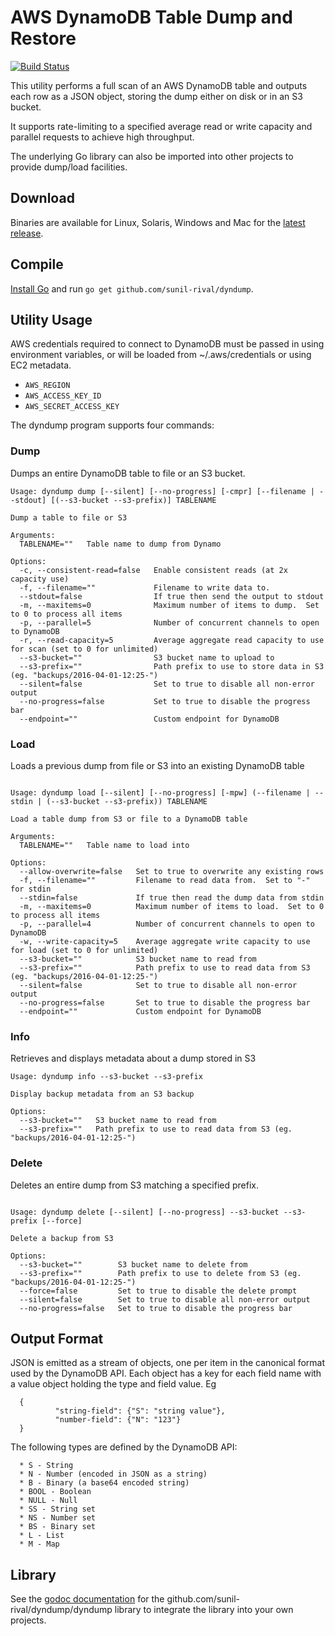 # AWS DynamoDB Table Dump and Restore

[![Build Status](https://travis-ci.org/sunil-rival/dyndump.svg?branch=master)](https://travis-ci.org/sunil-rival/dyndump)


This utility performs a full scan of an AWS DynamoDB table and outputs each
row as a JSON object, storing the dump either on disk or in an S3 bucket.

It supports rate-limiting to a specified average read or write capacity and
parallel requests to achieve high throughput.

The underlying Go library can also be imported into other projects to provide
dump/load facilities.

## Download

Binaries are available for Linux, Solaris, Windows and Mac for the
[latest release](https://github.com/sunil-rival/dyndump/releases).

## Compile

[Install Go](https://golang.org/doc/install) and run
`go get github.com/sunil-rival/dyndump`.

## Utility Usage

AWS credentials required to connect to DynamoDB must be passed in using
environment variables, or will be loaded from ~/.aws/credentials or using EC2 metadata.

* `AWS_REGION`
* `AWS_ACCESS_KEY_ID`
* `AWS_SECRET_ACCESS_KEY`

The dyndump program supports four commands:

### Dump

Dumps an entire DynamoDB table to file or an S3 bucket.

```
Usage: dyndump dump [--silent] [--no-progress] [-cmpr] [--filename | --stdout] [(--s3-bucket --s3-prefix)] TABLENAME

Dump a table to file or S3

Arguments:
  TABLENAME=""   Table name to dump from Dynamo

Options:
  -c, --consistent-read=false   Enable consistent reads (at 2x capacity use)
  -f, --filename=""             Filename to write data to.
  --stdout=false                If true then send the output to stdout
  -m, --maxitems=0              Maximum number of items to dump.  Set to 0 to process all items
  -p, --parallel=5              Number of concurrent channels to open to DynamoDB
  -r, --read-capacity=5         Average aggregate read capacity to use for scan (set to 0 for unlimited)
  --s3-bucket=""                S3 bucket name to upload to
  --s3-prefix=""                Path prefix to use to store data in S3 (eg. "backups/2016-04-01-12:25-")
  --silent=false                Set to true to disable all non-error output
  --no-progress=false           Set to true to disable the progress bar
  --endpoint=""                 Custom endpoint for DynamoDB
```

### Load

Loads a previous dump from file or S3 into an existing DynamoDB table

```

Usage: dyndump load [--silent] [--no-progress] [-mpw] (--filename | --stdin | (--s3-bucket --s3-prefix)) TABLENAME

Load a table dump from S3 or file to a DynamoDB table

Arguments:
  TABLENAME=""   Table name to load into

Options:
  --allow-overwrite=false   Set to true to overwrite any existing rows
  -f, --filename=""         Filename to read data from.  Set to "-" for stdin
  --stdin=false             If true then read the dump data from stdin
  -m, --maxitems=0          Maximum number of items to load.  Set to 0 to process all items
  -p, --parallel=4          Number of concurrent channels to open to DynamoDB
  -w, --write-capacity=5    Average aggregate write capacity to use for load (set to 0 for unlimited)
  --s3-bucket=""            S3 bucket name to read from
  --s3-prefix=""            Path prefix to use to read data from S3 (eg. "backups/2016-04-01-12:25-")
  --silent=false            Set to true to disable all non-error output
  --no-progress=false       Set to true to disable the progress bar
  --endpoint=""             Custom endpoint for DynamoDB
```

### Info

Retrieves and displays metadata about a dump stored in S3

```
Usage: dyndump info --s3-bucket --s3-prefix

Display backup metadata from an S3 backup

Options:
  --s3-bucket=""   S3 bucket name to read from
  --s3-prefix=""   Path prefix to use to read data from S3 (eg. "backups/2016-04-01-12:25-")
```

### Delete

Deletes an entire dump from S3 matching a specified prefix.

```

Usage: dyndump delete [--silent] [--no-progress] --s3-bucket --s3-prefix [--force]

Delete a backup from S3

Options:
  --s3-bucket=""        S3 bucket name to delete from
  --s3-prefix=""        Path prefix to use to delete from S3 (eg. "backups/2016-04-01-12:25-")
  --force=false         Set to true to disable the delete prompt
  --silent=false        Set to true to disable all non-error output
  --no-progress=false   Set to true to disable the progress bar
```


## Output Format

JSON is emitted as a stream of objects, one per item in the canonical format
used by the DynamoDB API.  Each object has a key for each field name with a
value object holding the type and field value.  Eg

```
  {
          "string-field": {"S": "string value"},
          "number-field": {"N": "123"}
  }
```

The following types are defined by the DynamoDB API:

```
  * S - String
  * N - Number (encoded in JSON as a string)
  * B - Binary (a base64 encoded string)
  * BOOL - Boolean
  * NULL - Null
  * SS - String set
  * NS - Number set
  * BS - Binary set
  * L - List
  * M - Map
```


## Library

See the [godoc documentation](https://godoc.org/github.com/sunil-rival/dyndump/dyndump)
for the github.com/sunil-rival/dyndump/dyndump library to integrate the library into
your own projects.
